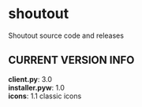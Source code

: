 # shoutout
Shoutout source code and releases

## **CURRENT VERSION INFO**

**client.py**: 3.0 \
**installer.pyw**: 1.0 \
**icons**: 1.1 classic icons 
